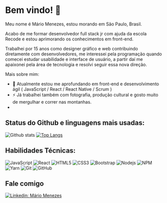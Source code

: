 # Bem vindo! 👋

Meu nome é Mário Menezes, estou morando em São Paulo, Brasil.

Acabo de me formar desenvolvedor full stack jr com ajuda da escola Recode e estou aprimorando os conhecimentos em front-end.

Trabalhei por 15 anos como designer gráfico e web contribuindo diretamente com desenvolvedores, me interessei pela programação quando comecei estudar usabilidade e interface de usuário, a partir daí me apaixonei pela área de tecnologia e resolvi seguir essa nova direção. 

Mais sobre mim:

- 🌱 Atualmente estou me aprofundando em front-end e desenvolvimento ágil ( JavaScript / React / React Native / Scrum )
- ⚡ Já trabalhei também com fotografia, produção cultural e gosto muito de mergulhar e correr nas montanhas.
- 

## Status do Github e linguagens mais usadas:

![Github stats](https://github-readme-stats.vercel.app/api?username=menezesmario&hide=issues&theme=chartreuse-dark&show_icons=true&hide_border=false&count_private=true&include_all_commits=true&line_height=24.5)
[![Top Langs](https://github-readme-stats.vercel.app/api/top-langs/?username=menezesmario&layout=compact&theme=chartreuse-dark&langs_count=10)](https://github.com/menezesmario/github-readme-stats)

## Habilidades Técnicas:

![JavaScript](https://img.shields.io/badge/-JavaScript-black?style=flat-square&logo=javascript)
![React](https://img.shields.io/badge/-React-black?style=flat-square&logo=react)
![HTML5](https://img.shields.io/badge/-HTML5-E34F26?style=flat-square&logo=html5&logoColor=white)
![CSS3](https://img.shields.io/badge/-CSS3-1572B6?style=flat-square&logo=css3)
![Bootstrap](https://img.shields.io/badge/-Bootstrap-563D7C?style=flat-square&logo=bootstrap)
![Nodejs](https://img.shields.io/badge/NodeJs-339933.svg?logo=node.js&logoColor=white)
![NPM](https://img.shields.io/badge/NPM-CB3837.svg?logo=npm)
![Yarn](https://img.shields.io/badge/Yarn-2C8EBB.svg?logo=yarn&logoColor=white)
![Git](https://img.shields.io/badge/-Git-black?style=flat-square&logo=git)
![GitHub](https://img.shields.io/badge/-GitHub-181717?style=flat-square&logo=github)


## Fale comigo

[![Linkedin: Mário Menezes](https://img.shields.io/badge/-MárioMenezes-blue?style=flat-square&logo=Linkedin&logoColor=white&link=https://www.linkedin.com/in/menezesmario/)](https://www.linkedin.com/in/menezesmario/)


